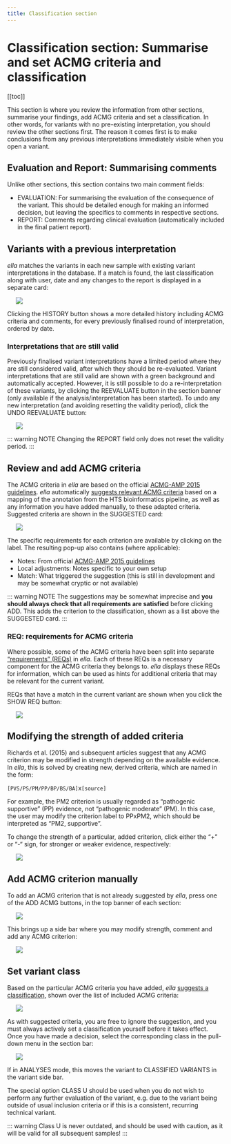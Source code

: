 ```yaml
---
title: Classification section
---
```


# Classification section: Summarise and set ACMG criteria and classification

[[toc]]

This section is where you review the information from other sections, summarise your findings, add ACMG criteria and set a classification. In other words, for variants with no pre-existing interpretation, you should review the other sections first. The reason it comes first is to make conclusions from any previous interpretations immediately visible when you open a variant.

## Evaluation and Report: Summarising comments

Unlike other sections, this section contains two main comment fields:

  - EVALUATION: For summarising the evaluation of the consequence of the variant. This should be detailed enough for making an informed decision, but leaving the specifics to comments in respective sections.
  - REPORT: Comments regarding clinical evaluation (automatically included in the final patient report).

## Variants with a previous interpretation

*ella* matches the variants in each new sample with existing variant interpretations in the database. If a match is found, the last classification along with user, date and any changes to the report is displayed in a separate card:

<div style="text-indent: 4%;"><img src="./img/existing_classification.png"></div>

Clicking the HISTORY button shows a more detailed history including ACMG criteria and comments, for every previously finalised round of interpretation, ordered by date.

### Interpretations that are still valid

Previously finalised variant interpretations have a limited period where they are still considered valid, after which they should be re-evaluated. Variant interpretations that are still valid are shown with a green background and automatically accepted. However, it is still possible to do a re-interpretation of these variants, by clicking the REEVALUATE button in the section banner (only available if the analysis/interpretation has been started). To undo any new interpretation (and avoiding resetting the validity period), click the UNDO REEVALUATE button:

<div style="text-indent: 4%;"><img src="./img/reevaluate_btn.png"></div>

::: warning NOTE
Changing the REPORT field only does not reset the validity period.
:::

## Review and add ACMG criteria 

The ACMG criteria in *ella* are based on the official [ACMG-AMP 2015 guidelines](https://www.ncbi.nlm.nih.gov/pubmed/25741868). *ella* automatically [suggests relevant ACMG criteria](/technical/acmg-rule-engine.html) based on a mapping of the annotation from the HTS bioinformatics pipeline, as well as any information you have added manually, to these adapted criteria. Suggested criteria are shown in the SUGGESTED card:

<div style="text-indent: 4%;"><img src="./img/ACMG_suggested.png"></div>

The specific requirements for each criterion are available by clicking on the label. The resulting pop-up also contains (where applicable):

  - Notes: From official [ACMG-AMP 2015 guidelines](https://www.ncbi.nlm.nih.gov/pubmed/25741868)
  - Local adjustments: Notes specific to your own setup
  - Match: What triggered the suggestion (this is still in development and may be somewhat cryptic or not available)

::: warning NOTE
The suggestions may be somewhat imprecise and **you should always check that all requirements are satisfied** before clicking ADD. This adds the criterion to the classification, shown as a list above the SUGGESTED card.
:::

### REQ: requirements for ACMG criteria

Where possible, some of the ACMG criteria have been split into separate [“requirements” (REQs)](/technical/acmg-rule-engine.html#req-requirements-for-acmg-criteria) in *ella*. Each of these REQs is a necessary component for the ACMG criteria they belongs to. *ella* displays these REQs for information, which can be used as hints for additional criteria that may be relevant for the current variant. 

REQs that have a match in the current variant are shown when you click the SHOW REQ button:

<div style="text-indent: 4%;"><img src="./img/ACMG_REQ.png"></div>

## Modifying the strength of added criteria

Richards et al. (2015) and subsequent articles suggest that any ACMG criterion may be modified in strength depending on the available evidence. In *ella*, this is solved by creating new, derived criteria, which are named in the form:

`[PVS/PS/PM/PP/BP/BS/BA]`x`[source]`

For example, the PM2 criterion is usually regarded as “pathogenic supportive” (PP) evidence, not “pathogenic moderate” (PM). In this case, the user may modify the criterion label to PPxPM2, which should be interpreted as “PM2, supportive”.

To change the strength of a particular, added criterion, click either the “+” or “-“ sign, for stronger or weaker evidence, respectively:

<div style="text-indent: 4%;"><img src="./img/ACMG_change_strength.png"></div>

## Add ACMG criterion manually

To add an ACMG criterion that is not already suggested by *ella*, press one of the ADD ACMG buttons, in the top banner of each section:

<div style="text-indent: 4%;"><img src="./img/add_ACMG_btn.png"></div>

This brings up a side bar where you may modify strength, comment and add any ACMG criterion:

<div style="text-indent: 4%;"><img src="./img/add_ACMG.png"></div>

## Set variant class

Based on the particular ACMG criteria you have added, *ella* [suggests a classification](/technical/acmg-rule-engine.html#generating-suggestions), shown over the list of included ACMG criteria:

<div style="text-indent: 4%;"><img src="./img/suggested_class.png"></div>

As with suggested criteria, you are free to ignore the suggestion, and you must always actively set a classification yourself before it takes effect. Once you have made a decision, select the corresponding class in the pull-down menu in the section bar:

<div style="text-indent: 4%;"><img src="./img/select_class.png"></div>

If in ANALYSES mode, this moves the variant to CLASSIFIED VARIANTS in the variant side bar.

The special option CLASS U should be used when you do not wish to perform any further evaluation of the variant, e.g. due to the variant being outside of usual inclusion criteria or if this is a consistent, recurring technical variant. 

::: warning
Class U is never outdated, and should be used with caution, as it will be valid for all subsequent samples!
:::